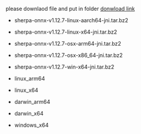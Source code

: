 please downlaod file and put in folder
[donwload link](https://huggingface.co/csukuangfj/sherpa-onnx-libs/tree/main/jni)

- sherpa-onnx-v1.12.7-linux-aarch64-jni.tar.bz2
- sherpa-onnx-v1.12.7-linux-x64-jni.tar.bz2
- sherpa-onnx-v1.12.7-osx-arm64-jni.tar.bz2
- sherpa-onnx-v1.12.7-osx-x86_64-jni.tar.bz2
- sherpa-onnx-v1.12.7-win-x64-jni.tar.bz2


- linux_arm64
- linux_x64
- darwin_arm64
- darwin_x64
- windows_x64


